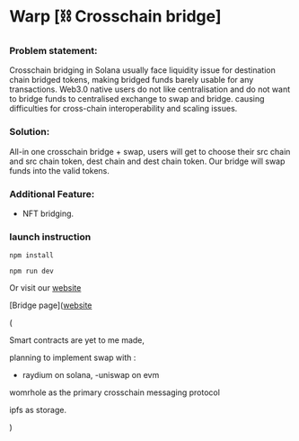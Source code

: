 # Warp [⛓️ Crosschain bridge] 

### Problem statement: 

Crosschain bridging in Solana usually face liquidity issue for destination chain bridged tokens, making bridged funds barely usable for any transactions.
Web3.0 native users do not like centralisation and do not want to bridge funds to centralised exchange to swap and bridge.
causing difficulties for cross-chain interoperability and scaling issues.

### Solution:

All-in one crosschain bridge + swap, users will get to choose their src chain and src chain token, dest chain  and dest chain token. Our bridge will swap funds into the valid tokens.

### Additional Feature:

- NFT bridging.


### launch instruction

```
npm install
```

```
npm run dev
```

Or visit our [website](https://warp-finance.vercel.app/)

[Bridge page]([website](https://warp-finance.vercel.app/bridge)


( 

Smart contracts are yet to me made, 

planning to implement swap with :
- raydium on solana, 
-uniswap on evm

womrhole as the primary crosschain messaging protocol

ipfs as storage.

)


